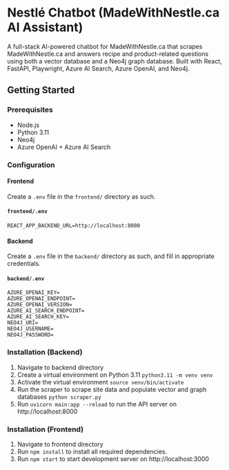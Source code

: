 # Nestlé Chatbot (MadeWithNestle.ca AI Assistant)

A full-stack AI-powered chatbot for MadeWithNestle.ca that scrapes MadeWithNestle.ca and answers recipe and product-related questions using both a vector database and a Neo4j graph database. 
Built with React, FastAPI, Playwright, Azure AI Search, Azure OpenAI, and Neo4j.

## Getting Started

### Prerequisites

- Node.js
- Python 3.11
- Neo4j
- Azure OpenAI + Azure AI Search


### Configuration

#### Frontend
Create a `.env` file in the `frontend/` directory as such.

#### `frontend/.env`
```env
REACT_APP_BACKEND_URL=http://localhost:8000
```

#### Backend
Create a `.env` file in the `backend/` directory as such, and fill in appropriate credentials.

#### `backend/.env`
```env
AZURE_OPENAI_KEY=
AZURE_OPENAI_ENDPOINT=
AZURE_OPENAI_VERSION=
AZURE_AI_SEARCH_ENDPOINT=
AZURE_AI_SEARCH_KEY=
NEO4J_URI=
NEO4J_USERNAME=
NEO4J_PASSWORD=
```

### Installation (Backend)

1. Navigate to backend directory
2. Create a virtual environment on Python 3.11 `python3.11 -m venv venv`
3. Activate the virtual environment `source venv/bin/activate`
4. Run the scraper to scrape site data and populate vector and graph databases `python scraper.py`
5. Run `uvicorn main:app --reload` to run the API server on http://localhost:8000

### Installation (Frontend)
1. Navigate to frontend directory
2. Run `npm install` to install all required dependencies.
3. Run `npm start` to start development server on http://localhost:3000

